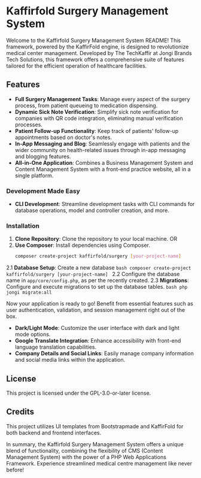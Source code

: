 # Kaffirfold Surgery Management System

Welcome to the Kaffirfold Surgery Management System README! This framework, powered by the KaffirFold engine, is designed to revolutionize medical center management. Developed by The TechKaffir at Jongi Brands Tech Solutions, this framework offers a comprehensive suite of features tailored for the efficient operation of healthcare facilities.

## Features

- **Full Surgery Management Tasks**: Manage every aspect of the surgery process, from patient queueing to medication dispensing.
- **Dynamic Sick Note Verification**: Simplify sick note verification for companies with QR code integration, eliminating manual verification processes.
- **Patient Follow-up Functionality**: Keep track of patients' follow-up appointments based on doctor's notes.
- **In-App Messaging and Blog**: Seamlessly engage with patients and the wider community on health-related issues through in-app messaging and blogging features.
- **All-in-One Application**: Combines a Business Management System and Content Management System with a front-end practice website, all in a single platform.

### Development Made Easy

- **CLI Development**: Streamline development tasks with CLI commands for database operations, model and controller creation, and more.

### Installation

1. **Clone Repository**: Clone the repository to your local machine. OR
2. **Use Composer**: Install dependencies using Composer.
    ```bash
    composer create-project kaffirfold/surgery [your-project-name]
    ```
2.1 **Database Setup**: Create a new database
    ```bash
    composer create-project kaffirfold/surgery [your-project-name]
    ```
2.2 Configure the database name in `app/core/config.php`, as per the recently created.
2.3 **Migrations**: Configure and execute migrations to set up the database tables.
    ```bash
    php jongi migrate:all
    ```

Now your application is ready to go! Benefit from essential features such as user authentication, validation, and session management right out of the box.

- **Dark/Light Mode**: Customize the user interface with dark and light mode options.
- **Google Translate Integration**: Enhance accessibility with front-end language translation capabilities.
- **Company Details and Social Links**: Easily manage company information and social media links within the application.

## License

This project is licensed under the GPL-3.0-or-later license.

## Credits

This project utilizes UI templates from Bootstrapmade and KaffirFold for both backend and frontend interfaces.

In summary, the Kaffirfold Surgery Management System offers a unique blend of functionality, combining the flexibility of CMS (Content Management System) with the power of a PHP Web Applications Framework. Experience streamlined medical centre management like never before!
